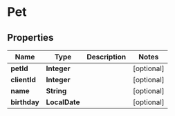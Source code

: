 

# Pet


## Properties

| Name | Type | Description | Notes |
|------------ | ------------- | ------------- | -------------|
|**petId** | **Integer** |  |  [optional] |
|**clientId** | **Integer** |  |  [optional] |
|**name** | **String** |  |  [optional] |
|**birthday** | **LocalDate** |  |  [optional] |



